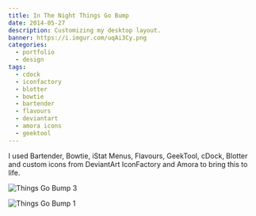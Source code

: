```yaml
---
title: In The Night Things Go Bump
date: 2014-05-27
description: Customizing my desktop layout.
banner: https://i.imgur.com/uqAi3Cy.png
categories:
  - portfolio
  - design
tags:
  - cdock
  - iconfactory
  - blotter
  - bowtie
  - bartender
  - flavours
  - deviantart
  - amora icons
  - geektool
---
```


I used Bartender, Bowtie, iStat Menus, Flavours, GeekTool, cDock, Blotter and custom icons from DeviantArt IconFactory and Amora to bring this to life.

![Things Go Bump 3](https://i.imgur.com/oSDM5j9.png)

![Things Go Bump 1](https://i.imgur.com/4VyNhkT.png)
